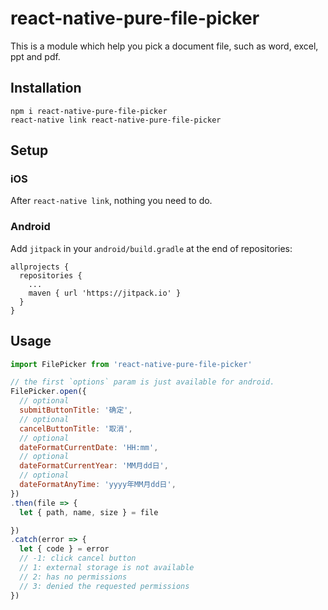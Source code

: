 # react-native-pure-file-picker

This is a module which help you pick a document file, such as word, excel, ppt and pdf.

## Installation

```
npm i react-native-pure-file-picker
react-native link react-native-pure-file-picker
```

## Setup

### iOS

After `react-native link`, nothing you need to do.

### Android

Add `jitpack` in your `android/build.gradle` at the end of repositories:

```
allprojects {
  repositories {
    ...
    maven { url 'https://jitpack.io' }
  }
}
```

## Usage

```js
import FilePicker from 'react-native-pure-file-picker'

// the first `options` param is just available for android.
FilePicker.open({
  // optional
  submitButtonTitle: '确定',
  // optional
  cancelButtonTitle: '取消',
  // optional
  dateFormatCurrentDate: 'HH:mm',
  // optional
  dateFormatCurrentYear: 'MM月dd日',
  // optional
  dateFormatAnyTime: 'yyyy年MM月dd日',
})
.then(file => {
  let { path, name, size } = file

})
.catch(error => {
  let { code } = error
  // -1: click cancel button
  // 1: external storage is not available
  // 2: has no permissions
  // 3: denied the requested permissions
})
```